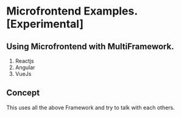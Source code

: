 # Microfrontend Examples. [Experimental]

## Using Microfrontend with MultiFramework.

1. Reactjs
2. Angular
3. VueJs

## Concept

This uses all the above Framework and try to talk with each others.
